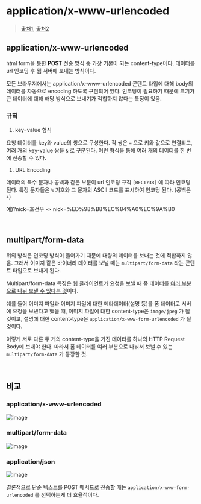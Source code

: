 # application/x-www-urlencoded

> [출처1](https://wildeveloperetrain.tistory.com/304), [출처2](https://jw910911.tistory.com/117)

## application/x-www-urlencoded

html form을 통한 **POST** 전송 방식 중 가장 기본이 되는 content-type이다. 데이터를 url 인코딩 후 웹 서버에 보내는 방식이다.

모든 브라우저에서는 application/x-www-urlencoded 콘텐트 타입에 대해 body의 데이터를 자동으로 encoding 하도록 구현되어 있다. 인코딩이 필요하기 때문에 크기가 큰 데이터에 대해 해당 방식으로 보내기가 적합하지 않다는 특징이 있음.

### 규칙

1. key=value 형식

요청 데이터를 key와 value의 쌍으로 구성한다. 각 쌍은 `=` 으로 키와 값으로 연결되고, 여러 개의 key-value 쌍을 `&` 로 구분된다. 이런 형식을 통해 여러 개의 데이터를 한 번에 전송할 수 있다.

1. URL Encoding

데이터의 특수 문자나 공백과 같은 부분이 url 인코딩 규칙 `[RFC1738]` 에 따라 인코딩 된다. 특정 문자들은 `%` 기호와 그 문자의 ASCII 코드를 표시하여 인코딩 된다. (공백은 `+`)

예)?nick=호선우 -> nick=%ED%98%B8%EC%84%A0%EC%9A%B0

<br/>

## multipart/form-data

위의 방식은 인코딩 방식이 들어가기 때문에 대량의 데이터를 보내는 것에 적합하지 않음. 그래서 이미지 같은 바이너리 데이터를 보낼 때는 `multipart/form-data` 라는 콘텐트 타입으로 보내게 된다.

Multipart/form-data 특징은 웹 클라이언트가 요청을 보낼 때 폼 데이터를 <u>여러 부분으로 나눠 보낼 수 있다는 것</u>이다.

예를 들어 이미지 파일과 이미지 파일에 대한 메타데이터(설명 등)를 폼 데이터로 서버에 요청을 보낸다고 했을 때, 이미지 파일에 대한 content-type은 `image/jpeg` 가 될 것이고, 설명에 대한 content-type은 `application/x-www-form-urlencoded` 가 될 것이다.

이렇게 서로 다른 두 개의 content-type을 가진 데이터를 하나의 HTTP Request Body에 보내야 한다. 따라서 폼 데이터를 여러 부분으로 나눠서 보낼 수 있는 `multipart/form-data` 가 등장한 것.

<br/>

## 비교

### application/x-www-urlencoded

![image](https://github.com/pozafly/TIL/assets/59427983/3c4acdcd-8f38-414d-9346-280e19863533)

### multipart/form-data

![image](https://github.com/pozafly/TIL/assets/59427983/dda0090d-33f9-4597-941c-6e7205ef92c0)

### application/json

![image](https://github.com/pozafly/TIL/assets/59427983/f14da251-4a15-4d0e-8d98-78775001d355)

결론적으로 단순 텍스트를 POST 메서드로 전송할 때는 `application/x-www-form-urlencoded` 를 선택하는게 더 효율적이다.

